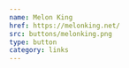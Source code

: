 ```yaml
---
name: Melon King
href: https://melonking.net/
src: buttons/melonking.png
type: button
category: links
---
```

